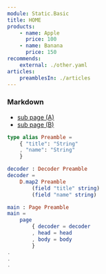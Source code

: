 ```yaml
---
module: Static.Basic
title: HOME
products:
    - name: Apple
      price: 100
    - name: Banana
      price: 150
recommends: 
    external: ./other.yaml
articles:
    preamblesIn: ./articles
---
```

### Markdown
- [sub page (A)](/sub/a)
- [sub page (B)](/sub/b)


```elm
type alias Preamble = 
    { "title": "String"
    , "name": "String"
    }

decoder : Decoder Preamble
decoder =
    D.map2 Preamble
        (field "title" string)
        (field "name" string)

main : Page Preamble
main = 
    page
        { decoder = decoder
        , head = head
        , body = body
        }
.
.
.

```
